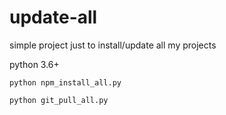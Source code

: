 # update-all
simple project just to install/update all my projects

python 3.6+

`python npm_install_all.py`

`python git_pull_all.py`
